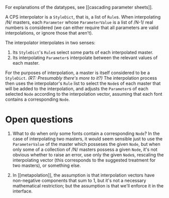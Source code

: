 For explanations of the datatypes, see [[cascading parameter sheets]].

A CPS interpolator is a `StyleDict`, that is, a list of `Rule`s. When interpolating /N/ masters, each `Parameter` whose `ParameterValue` is a list of /N-1/ real numbers is considered (we can either require that all parameters are valid interpolations, or ignore those that aren't).

The interpolator interpolates in two senses:

1. Its `StyleDict`'s `Rule`s select some parts of each interpolated master.
2. Its interpolating `Parameter`s interpolate between the relevant values of each master.

For the purposes of interpolation, a master is itself considered to be a `StyleDict`. *(RT: Presumably there's more to it?)* The interpolation process then uses the interpolator's `Rule` list to select the `Node`s of each master that will be added to the interpolation, and adjusts the `Parameter`s of each selected `Node` according to the interpolation vector, assuming that each font contains a corresponding `Node`.

# Open questions

1. What to do when only some fonts contain a corresponding `Node`? In the case of interpolating two masters, it would seem sensible just to use the `ParameterValue` of the master which posseses the given `Node`, but when only some of a collection of /N/ masters possess a given `Node`, it's not obvious whether to raise an error, use only the given `Node`s, rescaling the interpolating vector (this corresponds to the suggested treatment for two masters), or something else.

2. In [[metapolation]], the assumption is that interpolation vectors have non-negative components that sum to 1, but it's not a necessary mathematical restriction; but the assumption is that we'll enforce it in the interface.